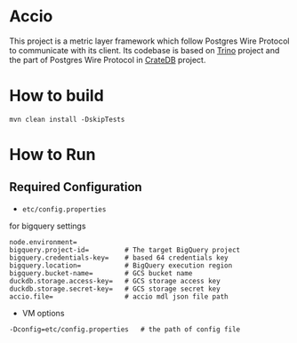 # Accio

This project is a metric layer framework which follow Postgres Wire Protocol to communicate with its client.
Its codebase is based on [Trino](https://github.com/trinodb/trino) project and the part of
Postgres Wire Protocol in [CrateDB](https://github.com/crate/crate) project.

# How to build

```shell
mvn clean install -DskipTests
```

# How to Run

## Required Configuration

- `etc/config.properties`

for bigquery settings

```
node.environment=
bigquery.project-id=         # The target BigQuery project
bigquery.credentials-key=    # based 64 credentials key
bigquery.location=           # BigQuery execution region
bigquery.bucket-name=        # GCS bucket name
duckdb.storage.access-key=   # GCS storage access key
duckdb.storage.secret-key=   # GCS storage secret key
accio.file=                  # accio mdl json file path
```

- VM options

```
-Dconfig=etc/config.properties   # the path of config file
```

